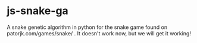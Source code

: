 # js-snake-ga
A snake genetic algorithm in python for the snake game found on patorjk.com/games/snake/ . It doesn't work now, but we will get it working!
